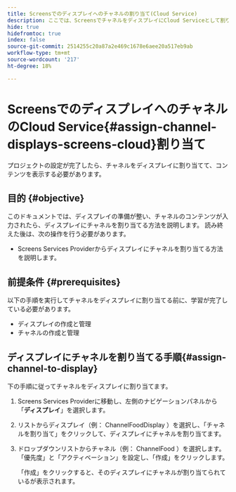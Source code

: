 ```yaml
---
title: Screensでのディスプレイへのチャネルの割り当て(Cloud Service)
description: ここでは、ScreensでチャネルをディスプレイにCloud Serviceとして割り当てる方法について説明します。
hide: true
hidefromtoc: true
index: false
source-git-commit: 2514255c20a87a2e469c1678e6aee20a517eb9ab
workflow-type: tm+mt
source-wordcount: '217'
ht-degree: 18%

---
```



# ScreensでのディスプレイへのチャネルのCloud Service{#assign-channel-displays-screens-cloud}割り当て

プロジェクトの設定が完了したら、チャネルをディスプレイに割り当てて、コンテンツを表示する必要があります。

## 目的 {#objective}

このドキュメントでは、ディスプレイの準備が整い、チャネルのコンテンツが入力されたら、ディスプレイにチャネルを割り当てる方法を説明します。 読み終えた後は、次の操作を行う必要があります。

* Screens Services Providerからディスプレイにチャネルを割り当てる方法を説明します。

## 前提条件 {#prerequisites}

以下の手順を実行してチャネルをディスプレイに割り当てる前に、学習が完了している必要があります。

* ディスプレイの作成と管理
* チャネルの作成と管理

## ディスプレイにチャネルを割り当てる手順{#assign-channel-to-display}

下の手順に従ってチャネルをディスプレイに割り当てます。

1. Screens Services Providerに移動し、左側のナビゲーションパネルから「**ディスプレイ**」を選択します。

1. リストからディスプレイ（例： ChannelFoodDisplay ）を選択し、「チャネルを割り当て」をクリックして、ディスプレイにチャネルを割り当てます。

1. ドロップダウンリストからチャネル（例： ChannelFood ）を選択します。 「優先度」と「アクティベーション」を設定し、「作成」をクリックします。


   「作成」をクリックすると、そのディスプレイにチャネルが割り当てられているが表示されます。

